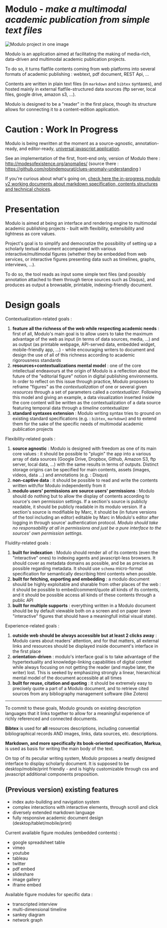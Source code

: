 Modulo - *make a multimodal academic publication from simple text files*
==========

![Modulo project in one image](https://raw.githubusercontent.com/robindemourat/modulo/master/specification/assets/modulo-project.png)


Modulo is an application aimed at facilitating the making of media-rich, data-driven and multimodal academic publication projects.

To do so, it turns flatfile contents coming from web platforms into several formats of academic publishing : webtext, pdf document, REST Api,  ...

Contents are written in plain text files (in ``markdown`` and ``bibtex`` syntaxes), and hosted mainly in external flatfile-structured data sources (ftp server, local files, google drive, amazon s3, ...).

Modulo is designed to be a "reader" in the first place, though its structure allows for connecting it to a content-edition application.

# Caution : Work In Progress

Modulo is being rewritten at the moment as a source-agnostic, annotation-ready, and editor-ready, [universal javascript application](https://medium.com/@mjackson/universal-javascript-4761051b7ae9).

See an implementation of the first, front-end only, version of Modulo there : http://modesofexistence.org/anomalies/ (source there : https://github.com/robindemourat/clues-anomaly-understanding )

If you're curious about what's going on, [check here the in-progress modulo v2 working documents about markdown specification, contents structures and technical choices](https://github.com/robindemourat/modulo/tree/master/specification).


# Presentation

Modulo is aimed at being an interface and rendering engine to multimodal academic publishing projects - built with flexibility, extensibility and lightness as core values.

Project's goal is to simplify and democratize the possibility of setting up a scholarly textual document accompanied with various interactive/multimodal figures (whether they be embedded from web services, or interactive figures presenting data such as timelines, graphs, interviews, ...).

To do so, the tool reads as input some simple text files (and possibly annotation attached to them through tierce sources such as Disqus), and produces as output a browsable, printable, indexing-friendly document.

# Design goals

Contextualization-related goals :

1. **feature all the richness of the web while respecting academic needs** : first of all, Modulo's main goal is to allow users to take the maximum advantage of the web as input (in terms of data sources, media, ...) and as output (as printable webpage, API-served data, embedded widget, mobile-friendly app, ...) - while encouraging writers to document and design the use of all of this richness according to academic rigorousness standards
1. **resources+contextualizations mental model** : one of the core intellectual endeavours at the origin of Modulo is a reflection about the future of the "editorial figure" notion in digital publishing environments. In order to reflect on this issue through practice, Modulo proposes to reframe "figures" as the *contextualization* of one or several given *resources*  through a set of parameters called a *contextualizer*. Following this model and giving an example, a data visualization inserted inside the core content will be written as the contextualization of a data source featuring temporal data through a *timeline* contextualizer
1. **standard syntaxes extension** : Modulo writing syntax tries to ground on existing standard specifications (e.g. : ``bibtex``, ``markdown``) and to extend them for the sake of the specific needs of multimodal academic publication projects

Flexibility-related goals :

1. **source agnostic** : Modulo is designed with freedom as one of its main core values : it should be possible to "plugin" the app into a various array of data sources (Google Drive, Dropbox, Github, Amazon S3, ftp server, local data, ...) with the same results in terms of outputs. Distinct storage origins can be specified for main contents, assets (images, videos, data ...) and annotations (e.g. : Disqus)
1. **non-captive data** : it should be possible to read and write the contents written with/for Modulo independently from it
1. **modulo users' permissions are source users' permissions** : Modulo should do nothing but to allow the display of contents according to source's own permission settings. If a section's source is publicly readable, it should be publicly readable in its modulo version. If a section's source is modifiable by Marc, it should be (in future versions of the tool including an editor) editable by Marc in Modulo's editor after logging in through source' authentication protocol. *Modulo should take no responsability at all in permissions and just be a pure interface to the sources' own permission settings.*

Fluidity-related goals :

1. **built for indexation** : Modulo should render all of its contents (even the "interactive" ones) to indexing agents and javascript-less browsers. It should cover as metadata domains as possible, and be as precise as possible regarding metadata. It should use ``schema`` micro-format specification for semantically describing html contents when possible.
1. **built for fetching, exporting and embedding** : a modulo document should be highly exploitable and sharable from other places of the web : it should be possible to embed/comment/quote all kinds of its contents, and it should be possible access all kinds of these contents through a public API
1. **built for multiple supports** : everything written in a Modulo document should be by default viewable both on a screen and on paper (even "interactive" figures that should have a meaningfull initial visual state).

Experience-related goals :

1. **outside web should be always accessible but at least 2 clicks away** : Modulo cares about readers' attention, and for that matters, all external links and resources should be displayed inside document's interface in the first place
1. **orientation-driven** : modulo's interface goal is to take advantage of the hypertextuality and knowledge-linking capabilities of digital content while always focusing on not getting the reader (and maybe later, the writer) lost. This is seeked by emphasizing strongly a linear, hierarchical mental model of the document accessible at all times
2. **built for reuse, citation and quoting** : it should be extremely easy to precisely quote a part of a Modulo document, and to retrieve cited sources from any bibliography management software (like Zotero)

---

To commit to these goals, Modulo grounds on existing description languages that it links together to allow for a meaningful experience of richly referenced and connected documents. 

**Bibtex** is used for **all** resources descriptions, including convential bibliographical records AND images, links, data sources, etc. descriptions.

**Markdown, and more specifically its book-oriented specification, Markua**, is used as basis for writing the main body of the text.

On top of its peculiar writing system, Modulo proposes a neatly designed interface to display scholarly document. It is supposed to be desktop/mobile/print friendly - and is highly customizable through css and javascript additional components proposition.

## (Previous version) existing features

* index auto-building and navigation system
* complex interactions with interactive elements, through scroll and click
* diversely extended markdown language
* fully responsive academic document design (desktop/tablet/mobile/print)

Current available figure modules (embedded contents) :
* google spreadsheet table
* vimeo
* youtube
* tableau
* twitter
* pdf embed
* slideshare
* image gallery
* iframe embed

Available figure modules for specific data :
* transcripted interview
* multi-dimensional timeline
* sankey diagram
* network graph


